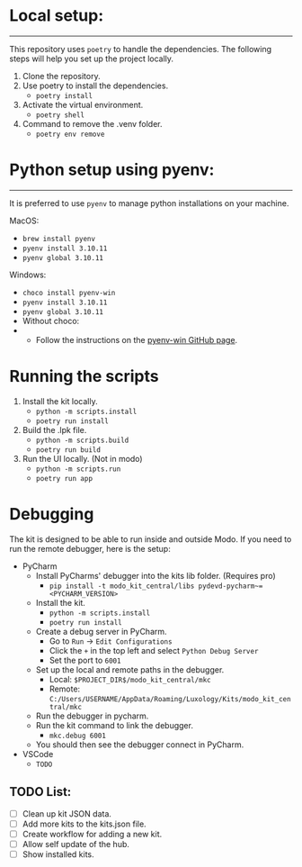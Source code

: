 # Local setup:
___
This repository uses `poetry` to handle the dependencies.
The following steps will help you set up the project locally.
1. Clone the repository.
2. Use poetry to install the dependencies.
   - `poetry install`
3. Activate the virtual environment.
   - `poetry shell`
4. Command to remove the .venv folder.
   - `poetry env remove`


# Python setup using pyenv:
___
It is preferred to use `pyenv` to manage python installations on your machine.

MacOS: 
- `brew install pyenv`
- `pyenv install 3.10.11`
- `pyenv global 3.10.11`

Windows:
- `choco install pyenv-win`
- `pyenv install 3.10.11`
- `pyenv global 3.10.11`
- Without choco:
- - Follow the instructions on the [pyenv-win GitHub page](https://github.com/pyenv-win/pyenv-win/blob/master/docs/installation.md#powershell).

# Running the scripts
1. Install the kit locally.
   - `python -m scripts.install`
   - `poetry run install`
2. Build the .lpk file.
   - `python -m scripts.build`
   - `poetry run build`
3. Run the UI locally. (Not in modo)
   - `python -m scripts.run`
   - `poetry run app`


# Debugging
The kit is designed to be able to run inside and outside Modo. If you need to run the remote debugger, here is the setup:
- PyCharm
  - Install PyCharms' debugger into the kits lib folder. (Requires pro)
      - `pip install -t modo_kit_central/libs pydevd-pycharm~=<PYCHARM_VERSION>`
  - Install the kit.
    - `python -m scripts.install`
    - `poetry run install`
  - Create a debug server in PyCharm.
    - Go to `Run` -> `Edit Configurations`
    - Click the `+` in the top left and select `Python Debug Server`
    - Set the port to `6001`
  - Set up the local and remote paths in the debugger.
    - Local: `$PROJECT_DIR$/modo_kit_central/mkc`
    - Remote: `C:/Users/USERNAME/AppData/Roaming/Luxology/Kits/modo_kit_central/mkc`
  - Run the debugger in pycharm.
  - Run the kit command to link the debugger.
    - `mkc.debug 6001`
  - You should then see the debugger connect in PyCharm.
- VSCode
  - `TODO`

## TODO List:
- [ ] Clean up kit JSON data.
- [ ] Add more kits to the kits.json file.
- [ ] Create workflow for adding a new kit.
- [ ] Allow self update of the hub.
- [ ] Show installed kits.
